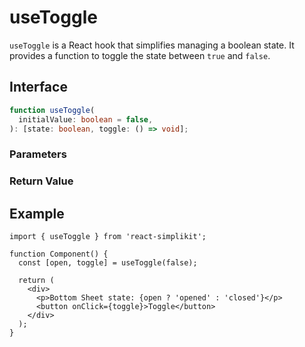 # useToggle

`useToggle` is a React hook that simplifies managing a boolean state. It provides a function to toggle the state between `true` and `false`.

## Interface
```ts
function useToggle(
  initialValue: boolean = false,
): [state: boolean, toggle: () => void];

```

### Parameters

<Interface
  name="initialValue"
  type="boolean"
  description="The initial state value. Defaults to <code>false</code>."
/>

### Return Value

<Interface
  name=""
  type="[state: boolean, toggle: () => void]"
  description="tuple:"
  :nested="[
    {
      name: 'state',
      type: 'boolean',
      description: 'The current state value.',
    },
    {
      name: 'toggle',
      type: '() => void',
      description: 'A function to toggle the state.',
    },
  ]"
/>


## Example

```tsx
import { useToggle } from 'react-simplikit';

function Component() {
  const [open, toggle] = useToggle(false);

  return (
    <div>
      <p>Bottom Sheet state: {open ? 'opened' : 'closed'}</p>
      <button onClick={toggle}>Toggle</button>
    </div>
  );
}
```
  